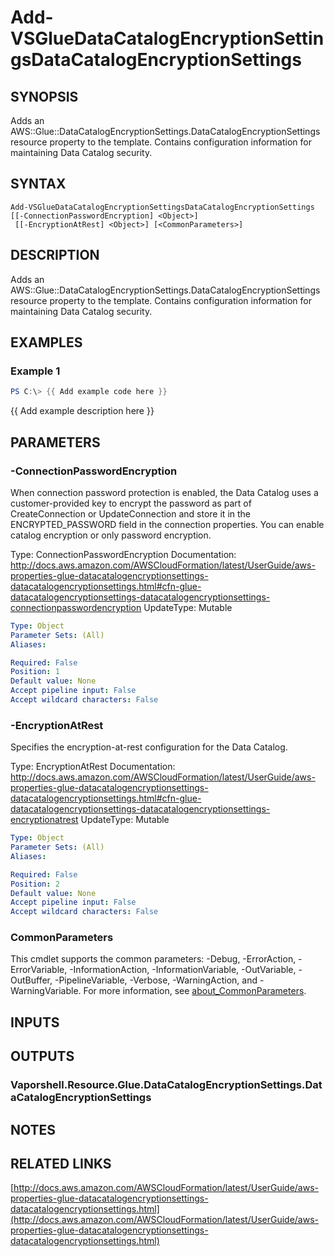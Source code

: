 # Add-VSGlueDataCatalogEncryptionSettingsDataCatalogEncryptionSettings

## SYNOPSIS
Adds an AWS::Glue::DataCatalogEncryptionSettings.DataCatalogEncryptionSettings resource property to the template.
Contains configuration information for maintaining Data Catalog security.

## SYNTAX

```
Add-VSGlueDataCatalogEncryptionSettingsDataCatalogEncryptionSettings [[-ConnectionPasswordEncryption] <Object>]
 [[-EncryptionAtRest] <Object>] [<CommonParameters>]
```

## DESCRIPTION
Adds an AWS::Glue::DataCatalogEncryptionSettings.DataCatalogEncryptionSettings resource property to the template.
Contains configuration information for maintaining Data Catalog security.

## EXAMPLES

### Example 1
```powershell
PS C:\> {{ Add example code here }}
```

{{ Add example description here }}

## PARAMETERS

### -ConnectionPasswordEncryption
When connection password protection is enabled, the Data Catalog uses a customer-provided key to encrypt the password as part of CreateConnection or UpdateConnection and store it in the ENCRYPTED_PASSWORD field in the connection properties.
You can enable catalog encryption or only password encryption.

Type: ConnectionPasswordEncryption
Documentation: http://docs.aws.amazon.com/AWSCloudFormation/latest/UserGuide/aws-properties-glue-datacatalogencryptionsettings-datacatalogencryptionsettings.html#cfn-glue-datacatalogencryptionsettings-datacatalogencryptionsettings-connectionpasswordencryption
UpdateType: Mutable

```yaml
Type: Object
Parameter Sets: (All)
Aliases:

Required: False
Position: 1
Default value: None
Accept pipeline input: False
Accept wildcard characters: False
```

### -EncryptionAtRest
Specifies the encryption-at-rest configuration for the Data Catalog.

Type: EncryptionAtRest
Documentation: http://docs.aws.amazon.com/AWSCloudFormation/latest/UserGuide/aws-properties-glue-datacatalogencryptionsettings-datacatalogencryptionsettings.html#cfn-glue-datacatalogencryptionsettings-datacatalogencryptionsettings-encryptionatrest
UpdateType: Mutable

```yaml
Type: Object
Parameter Sets: (All)
Aliases:

Required: False
Position: 2
Default value: None
Accept pipeline input: False
Accept wildcard characters: False
```

### CommonParameters
This cmdlet supports the common parameters: -Debug, -ErrorAction, -ErrorVariable, -InformationAction, -InformationVariable, -OutVariable, -OutBuffer, -PipelineVariable, -Verbose, -WarningAction, and -WarningVariable. For more information, see [about_CommonParameters](http://go.microsoft.com/fwlink/?LinkID=113216).

## INPUTS

## OUTPUTS

### Vaporshell.Resource.Glue.DataCatalogEncryptionSettings.DataCatalogEncryptionSettings
## NOTES

## RELATED LINKS

[http://docs.aws.amazon.com/AWSCloudFormation/latest/UserGuide/aws-properties-glue-datacatalogencryptionsettings-datacatalogencryptionsettings.html](http://docs.aws.amazon.com/AWSCloudFormation/latest/UserGuide/aws-properties-glue-datacatalogencryptionsettings-datacatalogencryptionsettings.html)

